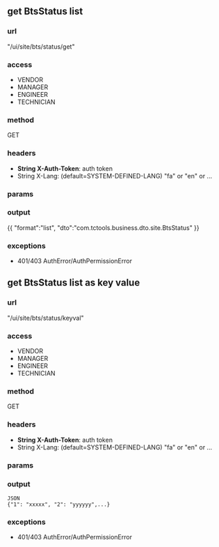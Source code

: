 ## get BtsStatus list ##
### url ###
"/ui/site/bts/status/get"
### access ###
* VENDOR
* MANAGER
* ENGINEER
* TECHNICIAN
### method ###
GET
### headers ###
* **String X-Auth-Token**: auth token
* String X-Lang: (default=SYSTEM-DEFINED-LANG) "fa" or "en" or ... 
### params ###

### output ###
{{
"format":"list",
"dto":"com.tctools.business.dto.site.BtsStatus"
}}
### exceptions ###
* 401/403 AuthError/AuthPermissionError




## get BtsStatus list as key value ##
### url ###
"/ui/site/bts/status/keyval"
### access ###
* VENDOR
* MANAGER
* ENGINEER
* TECHNICIAN
### method ###
GET
### headers ###
* **String X-Auth-Token**: auth token
* String X-Lang: (default=SYSTEM-DEFINED-LANG) "fa" or "en" or ...
### params ###

### output ###
    JSON
    {"1": "xxxxx", "2": "yyyyyy",...}
### exceptions ###
* 401/403 AuthError/AuthPermissionError

